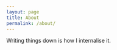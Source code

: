 ```yaml
---
layout: page
title: About
permalink: /about/
---
```


Writing things down is how I internalise it.


